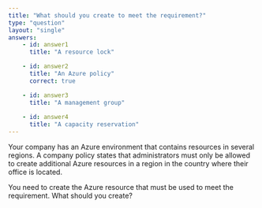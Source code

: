 ```yaml
---
title: "What should you create to meet the requirement?"
type: "question"
layout: "single"
answers:
    - id: answer1
      title: "A resource lock"

    - id: answer2
      title: "An Azure policy"
      correct: true

    - id: answer3
      title: "A management group"
      
    - id: answer4
      title: "A capacity reservation"
---
```


Your company has an Azure environment that contains resources in several regions. A company policy states that administrators must only be allowed to create additional Azure resources in a region in the country where their office is located. 

You need to create the Azure resource that must be used to meet the requirement. What should you create?